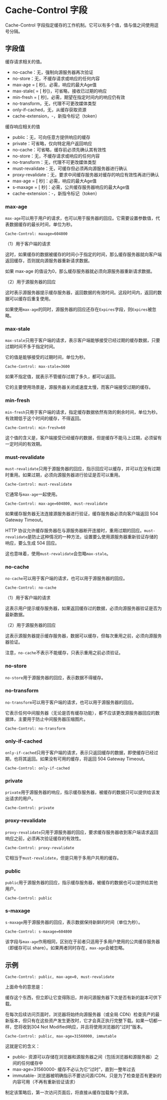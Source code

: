 # Cache-Control 字段

Cache-Control 字段指定缓存的工作机制。它可以有多个值，值与值之间使用逗号分隔。

## 字段值

缓存请求相关的值。

- no-cache：无，强制向源服务器再次验证
- no-store：无，不缓存请求或响应的任何内容
- max-age = [ 秒]，必需，响应的最大Age值
- max-stale( = [ 秒])，可省略，接收已过期的响应
- min-fresh = [ 秒]，必需，期望在指定时间内的响应仍有效
- no-transform，无，代理不可更改媒体类型
- only-if-cached，无，从缓存获取资源
- cache-extension，-，新指令标记（token）

缓存响应相关的值

- public：无，可向任意方提供响应的缓存
- private：可省略，仅向特定用户返回响应
- no-cache：可省略，缓存前必须先确认其有效性
- no-store：无，不缓存请求或响应的任何内容
- no-transform：无，代理不可更改媒体类型
- must-revalidate：无，可缓存但必须再向源服务器进行确认
- proxy-revalidate：无，要求中间缓存服务器对缓存的响应有效性再进行确认
- max-age = [ 秒]：必需，响应的最大Age值
- s-maxage = [ 秒]：必需，公共缓存服务器响应的最大Age值
- cache-extension：-，新指令标记（token）

### max-age

`max-age`可以用于用户的请求，也可以用于服务器的回应。它需要设置参数值，代表数据缓存的最长时间，单位为秒。

```http
Cache-Control: maxage=604800
```

（1）用于客户端的请求

这时，如果缓存的数据被缓存的时间小于指定的时间，那么缓存服务器就向客户端返回缓存，否则就向源服务器重新请求数据。

如果 max-age 的值设为0，那么缓存服务器就必须向源服务器重新请求数据。

（2）用于源服务器的回应

这时表示源服务器提示缓存服务器，返回数据的有效时间。这段时间内，返回的数据可以缓存后重复使用。

如果使用`max-age`的同时，源服务器的回应还存在`Expires`字段，则`Expires`被忽略。

### max-stale

`max-stale`只用于客户端的请求，表示客户端能够接受已经过期的缓存数据，只要过期时间不多于指定时间。

它的值是能够接受的过期时间，单位为秒。

```http
Cache-Control: max-stale=3600
```

如果不指定值，就表示不管缓存过期了多久，都可以返回。

它的主要使用场景是，源服务器关闭或速度太慢，而客户端接受过期的缓存。

### min-fresh

`min-fresh`只用于客户端的请求，指定缓存数据依然有效的剩余时间，单位为秒。有效期低于这个时间的缓存，不得返回。

```http
Cache-Control: min-fresh=60
```

这个值的含义是，客户端接受已经缓存的数据，但是缓存不能马上过期，必须留有一定时间的有效期。

### must-revalidate

`must-revalidate`只用于源服务器的回应，指示回应可以缓存，并可以在没有过期时重用。如果过期，必须向源服务器进行验证是否可以重用。

```http
Cache-Control: must-revalidate
```

它通常与`max-age`一起使用。

```http
Cache-Control: max-age=604800, must-revalidate
```

如果缓存服务器无法连接源服务器进行验证，缓存服务器必须向客户端返回 504 Gateway Timeout。

HTTP 协议允许缓存服务器在与源服务器断开连接时，重用过期的回应。`must-revalidate`是防止这种情况的一种方法，设置要么使用源服务器重新验证存储的响应，要么生成 504 回应。

这也意味着，使用`must-revalidate`会忽略`max-stale`。

### no-cache

`no-cache`可以用于客户端的请求，也可以用于源服务器的回应。

```http
Cache-Control: no-cache
```

（1）用于客户端的请求

这表示用户提示缓存服务器，如果返回缓存过的数据，必须向源服务器验证是否为最新数据。

（2）用于源服务器的回应

这表示源服务器提示缓存服务器，数据可以缓存，但每次重用之前，必须向源服务器验证。

注意，`no-cache`不表示不能缓存，只表示重用之前必须验证。

### no-store

`no-store`用于源服务器的回应，表示数据不得缓存。

### no-transform

`no-transform`可以用于客户端的请求，也可以用于源服务器的回应。

它表示任何中间服务器（无论是否有缓存功能），都不应该更改源服务器回应的数据体，主要用于防止中间服务器压缩图片。

```http
Cache-Control: no-transform
```

### only-if-cached

`only-if-cached`只用于客户端的请求，表示只返回缓存的数据，即使缓存已经过期，也将其返回。如果没有可用的缓存，将返回 504 Gateway Timeout。

```http
Cache-Control: only-if-cached
```

### private

`private`用于源服务器的响应，指示缓存服务器，被缓存的数据只可以提供给该发出请求的用户。

```http
Cache-Control: private
```

### proxy-revalidate

`proxy-revalidate`只用于源服务器的回应，要求缓存服务器收到客户端请求返回响应之前，必须再次验证缓存的有效性。

```http
Cache-Control: proxy-revalidate
```

它相当于`must-revalidate`，但是只用于多用户共用的缓存。

### public

`public`用于源服务器的回应，指示缓存服务器，被缓存的数据也可以提供给其他用户。

```http
Cache-Control: public
```

### s-maxage

`s-maxage`用于源服务器的回应，表示数据保持新鲜的时间（单位为秒）。

```http
Cache-Control: s-maxage=604800
```

该字段与`max-age`作用相同，区别在于前者只适用于多用户使用的公共缓存服务器（即缓存可以 share）。如果两者同时存在，`max-age`会被忽略。

## 示例

```http
Cache-Control: public, max-age=0, must-revalidate
```

上面命令的意思是：

缓存这个东西，但立即让它变得陈旧，并询问源服务器下次是否有新的副本可供下载。

在每次后续访问页面时，浏览器将始终向源服务器（或全局 CDN）检查资产的最新版本，但只有在这些资产发生更改时，它才会真正执行完整下载。如果一切都一样，您将收到304 Not Modified响应，并且将使用浏览器的“过时”版本。

```http
Cache-Control: public, max-age=31560000, immutable
```

这就是它的含义：

- public- 资源可以存储在浏览器和源服务器之间（包括浏览器和源服务器）之间的任何缓存中
- max-age=31560000- 缓存不必认为它“过时”，直到一整年过去
- immutable- 浏览器被明确指示不要访问源/CDN，只是为了检查是否有更新的内容可用（不再有重新验证请求）

制定该策略后，第一次访问页面后，将直接从缓存加载每个资源。
